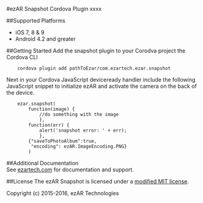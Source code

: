#ezAR Snapshot Cordova Plugin
xxxx

##Supported Platforms
- iOS 7, 8 & 9
- Android 4.2 and greater 

##Getting Started
Add the snapshot plugin to your Corodva project the Cordova CLI

        cordova plugin add pathToEzar/com.ezartech.ezar.snapshot

Next in your Cordova JavaScript deviceready handler include the following JavaScript snippet to initialize ezAR and activate the camera on the back of the device.

        ezar.snapshot(
            function(image) {
                //do something with the image
                },
            function(err) {
                alert('snapshot error: ' + err);
                },       
            {"saveToPhotoAlbum":true,
             "encoding": ezAR.ImageEncoding.PNG}
            )
                    
##Additional Documentation        
See [ezartech.com](http://ezartech.com) for documentation and support.

##License
The ezAR Snapshot is licensed under a [modified MIT license](http://www.ezartech.com/ezarstartupkit-license).


Copyright (c) 2015-2016, ezAR Technologies


